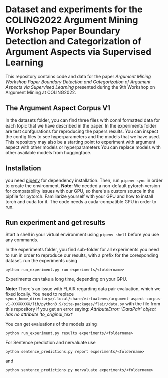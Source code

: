 # Dataset and experiments for the COLING2022 Argument Mining Workshop Paper Boundary Detection and Categorization of Argument Aspects via Supervised Learning

This repository contains code and data for the paper *Argument Mining Workshop
Paper Boundary Detection and Categorization of Argument Aspects via Supervised
Learning* presented during the 9th Workshop on Argument Mining at COLING2022.

## The Argument Aspect Corpus V1
In the datasets folder, you can find three files with connl formatted data for
each topic that we have described in the paper.
In the experiments folder are test confgurations for reproducing the papers
results. You can inspect the config files to see hyperparameters and the models
that we have used. This repository may also be a starting point to experiment with argument
aspect with other models or hyperparameters
You can replace models with other available models from huggingface.

## Installation
you need [pipenv](https://pipenv.pypa.io/en/latest/index.html) for dependency
installation. Then, run `pipenv sync` in order to create the environment.
**Note:** We needed a non-default pytorch version for compatability issues with our GPU, so there's a
custom source in the pipfile for pytorch. Familiarize yourself with your GPU
and how to install torch and cuda for it. The code needs a cuda-compatible GPU
in order to run.

## Run experiment and get results
Start a shell  in your virtual environment using `pipenv shell` before you use
any commands.

In the experiments folder, you find sub-folder for all experiments you need to
run in order to reproduce our results, with
a prefix for the coresponding dataset.
run the experiments using

`python run_experiment.py run experiments/<foldername>`

Experiments can take a long time, depending on your GPU.

**Note:** There's an issue with FLAIR regarding data pair evaluation, which we
fixed locally. You need to replace
`<your_home_directory>/.local/share/virtualenvs/argument-aspect-corpus-v1-XXXXXXXX/lib/python3.9/site-packages/flair/data.py`
with the file from this repository if you get an error saying: *AttributeError:
'DataPair' object has no attribute 'to_original_text'*


You can get evaluations of the models using

`python run_experiment.py results experiments/<foldername>`

For Sentence prediction and nervaluate use

`python sentence_predictions.py report experiments/<foldername>`

and

`python sentence_predictions.py nervaluate experiments/<foldername>`



